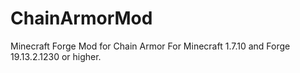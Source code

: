 # ChainArmorMod
Minecraft Forge Mod for Chain Armor
For Minecraft 1.7.10 and Forge 19.13.2.1230 or higher.
